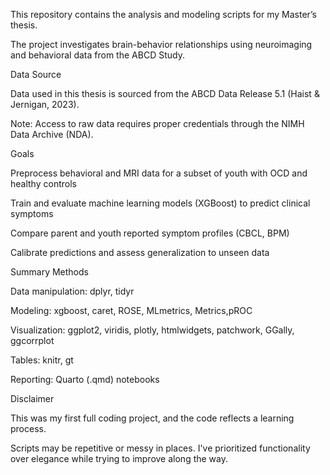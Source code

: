 This repository contains the analysis and modeling scripts for my Master’s thesis.

The project investigates brain-behavior relationships using neuroimaging and behavioral data from the ABCD Study.


Data Source

Data used in this thesis is sourced from the ABCD Data Release 5.1 (Haist & Jernigan, 2023).

Note: Access to raw data requires proper credentials through the NIMH Data Archive (NDA).


Goals

Preprocess behavioral and MRI data for a subset of youth with OCD and healthy controls

Train and evaluate machine learning models (XGBoost) to predict clinical symptoms

Compare parent and youth reported symptom profiles (CBCL, BPM)

Calibrate predictions and assess generalization to unseen data


Summary Methods

Data manipulation: dplyr, tidyr

Modeling: xgboost, caret, ROSE, MLmetrics, Metrics,pROC

Visualization: ggplot2, viridis, plotly, htmlwidgets, patchwork, GGally, ggcorrplot

Tables: knitr, gt 

Reporting: Quarto (.qmd) notebooks


Disclaimer

This was my first full coding project, and the code reflects a learning process.

Scripts may be repetitive or messy in places. I've prioritized functionality over elegance while trying to improve along the way.

